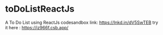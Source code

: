 # toDoListReactJs
A To Do List using ReactJs
codesandbox link: https://lnkd.in/dV5SwTEB
try it here : https://iz966f.csb.app/
